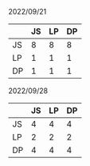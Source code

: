 2022/09/21

|    | JS | LP | DP |
|----|----|----|----|
| JS | 8  | 8  | 8  |
| LP | 1  | 1  | 1  |
| DP | 1  | 1  | 1  |

2022/09/28

|    | JS | LP | DP |
|----|----|----|----|
| JS | 4  | 4  | 4  |
| LP | 2  | 2  | 2  |
| DP | 4  | 4  | 4  |
